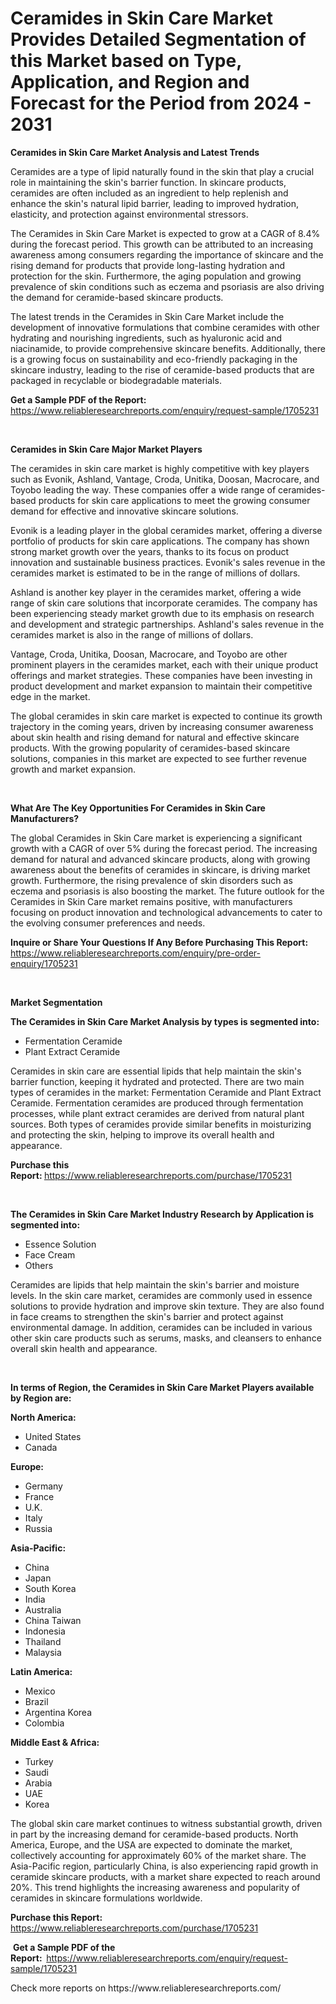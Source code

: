 <p><h1>Ceramides in Skin Care Market Provides Detailed Segmentation of this Market based on Type, Application, and Region and Forecast for the Period from 2024 - 2031</h1></p><p><strong>Ceramides in Skin Care Market Analysis and Latest Trends</strong></p>
<p><p>Ceramides are a type of lipid naturally found in the skin that play a crucial role in maintaining the skin's barrier function. In skincare products, ceramides are often included as an ingredient to help replenish and enhance the skin's natural lipid barrier, leading to improved hydration, elasticity, and protection against environmental stressors.</p><p>The Ceramides in Skin Care Market is expected to grow at a CAGR of 8.4% during the forecast period. This growth can be attributed to an increasing awareness among consumers regarding the importance of skincare and the rising demand for products that provide long-lasting hydration and protection for the skin. Furthermore, the aging population and growing prevalence of skin conditions such as eczema and psoriasis are also driving the demand for ceramide-based skincare products.</p><p>The latest trends in the Ceramides in Skin Care Market include the development of innovative formulations that combine ceramides with other hydrating and nourishing ingredients, such as hyaluronic acid and niacinamide, to provide comprehensive skincare benefits. Additionally, there is a growing focus on sustainability and eco-friendly packaging in the skincare industry, leading to the rise of ceramide-based products that are packaged in recyclable or biodegradable materials.</p></p>
<p><strong>Get a Sample PDF of the Report:&nbsp;</strong> <a href="https://www.reliableresearchreports.com/enquiry/request-sample/1705231">https://www.reliableresearchreports.com/enquiry/request-sample/1705231</a></p>
<p>&nbsp;</p>
<p><strong>Ceramides in Skin Care Major Market Players</strong></p>
<p><p>The ceramides in skin care market is highly competitive with key players such as Evonik, Ashland, Vantage, Croda, Unitika, Doosan, Macrocare, and Toyobo leading the way. These companies offer a wide range of ceramides-based products for skin care applications to meet the growing consumer demand for effective and innovative skincare solutions.</p><p>Evonik is a leading player in the global ceramides market, offering a diverse portfolio of products for skin care applications. The company has shown strong market growth over the years, thanks to its focus on product innovation and sustainable business practices. Evonik's sales revenue in the ceramides market is estimated to be in the range of millions of dollars.</p><p>Ashland is another key player in the ceramides market, offering a wide range of skin care solutions that incorporate ceramides. The company has been experiencing steady market growth due to its emphasis on research and development and strategic partnerships. Ashland's sales revenue in the ceramides market is also in the range of millions of dollars.</p><p>Vantage, Croda, Unitika, Doosan, Macrocare, and Toyobo are other prominent players in the ceramides market, each with their unique product offerings and market strategies. These companies have been investing in product development and market expansion to maintain their competitive edge in the market.</p><p>The global ceramides in skin care market is expected to continue its growth trajectory in the coming years, driven by increasing consumer awareness about skin health and rising demand for natural and effective skincare products. With the growing popularity of ceramides-based skincare solutions, companies in this market are expected to see further revenue growth and market expansion.</p></p>
<p>&nbsp;</p>
<p><strong>What Are The Key Opportunities For Ceramides in Skin Care Manufacturers?</strong></p>
<p><p>The global Ceramides in Skin Care market is experiencing a significant growth with a CAGR of over 5% during the forecast period. The increasing demand for natural and advanced skincare products, along with growing awareness about the benefits of ceramides in skincare, is driving market growth. Furthermore, the rising prevalence of skin disorders such as eczema and psoriasis is also boosting the market. The future outlook for the Ceramides in Skin Care market remains positive, with manufacturers focusing on product innovation and technological advancements to cater to the evolving consumer preferences and needs.</p></p>
<p><strong>Inquire or Share Your Questions If Any Before Purchasing This Report:</strong> <a href="https://www.reliableresearchreports.com/enquiry/pre-order-enquiry/1705231">https://www.reliableresearchreports.com/enquiry/pre-order-enquiry/1705231</a></p>
<p>&nbsp;</p>
<p><strong>Market Segmentation</strong></p>
<p><strong>The Ceramides in Skin Care Market Analysis by types is segmented into:</strong></p>
<p><ul><li>Fermentation Ceramide</li><li>Plant Extract Ceramide</li></ul></p>
<p><p>Ceramides in skin care are essential lipids that help maintain the skin's barrier function, keeping it hydrated and protected. There are two main types of ceramides in the market: Fermentation Ceramide and Plant Extract Ceramide. Fermentation ceramides are produced through fermentation processes, while plant extract ceramides are derived from natural plant sources. Both types of ceramides provide similar benefits in moisturizing and protecting the skin, helping to improve its overall health and appearance.</p></p>
<p><strong>Purchase this Report:&nbsp;</strong><a href="https://www.reliableresearchreports.com/purchase/1705231">https://www.reliableresearchreports.com/purchase/1705231</a></p>
<p>&nbsp;</p>
<p><strong>The Ceramides in Skin Care Market Industry Research by Application is segmented into:</strong></p>
<p><ul><li>Essence Solution</li><li>Face Cream</li><li>Others</li></ul></p>
<p><p>Ceramides are lipids that help maintain the skin's barrier and moisture levels. In the skin care market, ceramides are commonly used in essence solutions to provide hydration and improve skin texture. They are also found in face creams to strengthen the skin's barrier and protect against environmental damage. In addition, ceramides can be included in various other skin care products such as serums, masks, and cleansers to enhance overall skin health and appearance.</p></p>
<p>&nbsp;</p>
<p><strong>In terms of Region, the Ceramides in Skin Care Market Players available by Region are:</strong></p>
<p>
    <p> <strong> North America: </strong>
        <ul>
            <li>United States</li>
            <li>Canada</li>
        </ul>
        </p> 
    <p> <strong> Europe: </strong>
        <ul>
            <li>Germany</li>
            <li>France</li>
            <li>U.K.</li>
            <li>Italy</li>
            <li>Russia</li>
        </ul>
        </p> 
    <p> <strong> Asia-Pacific: </strong>
        <ul>
            <li>China</li>
            <li>Japan</li>
            <li>South Korea</li>
            <li>India</li>
            <li>Australia</li>
            <li>China Taiwan</li>
            <li>Indonesia</li>
            <li>Thailand</li>
            <li>Malaysia</li>
        </ul>
        </p> 
    <p> <strong> Latin America: </strong>
        <ul>
            <li>Mexico</li>
            <li>Brazil</li>
            <li>Argentina Korea</li>
            <li>Colombia</li>
        </ul>
        </p> 
    <p> <strong> Middle East & Africa: </strong>
        <ul>
            <li>Turkey</li>
            <li>Saudi</li>
            <li>Arabia</li>
            <li>UAE</li>
            <li>Korea</li>
        </ul>
    </p>
    </p>
<p><p>The global skin care market continues to witness substantial growth, driven in part by the increasing demand for ceramide-based products. North America, Europe, and the USA are expected to dominate the market, collectively accounting for approximately 60% of the market share. The Asia-Pacific region, particularly China, is also experiencing rapid growth in ceramide skincare products, with a market share expected to reach around 20%. This trend highlights the increasing awareness and popularity of ceramides in skincare formulations worldwide.</p></p>
<p><strong>Purchase this Report: </strong><a href="https://www.reliableresearchreports.com/purchase/1705231">https://www.reliableresearchreports.com/purchase/1705231</a></p>
<p>&nbsp;<strong>Get a Sample PDF of the Report:&nbsp;&nbsp;</strong><a href="https://www.reliableresearchreports.com/enquiry/request-sample/1705231">https://www.reliableresearchreports.com/enquiry/request-sample/1705231</a></p>
<p><strong></strong></p>
<p>Check more reports on https://www.reliableresearchreports.com/</p>